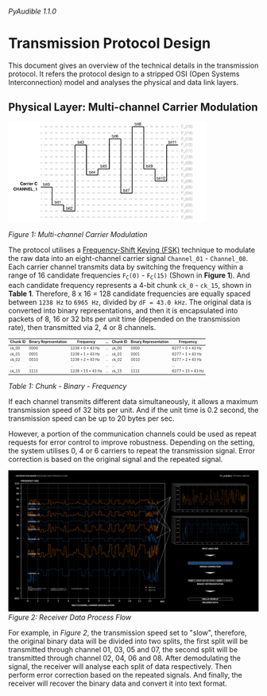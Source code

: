 ###### PyAudible 1.1.0
# Transmission Protocol Design
This document gives an overview of the technical details in the transmission protocol. It refers the protocol design to a stripped OSI (Open Systems Interconnection) model and analyses the physical and data link layers.  

## Physical Layer: Multi-channel Carrier Modulation

<img src="https://github.com/jasper-zheng/PyAudible/blob/main/documents/Graphics/multi-channel_carrier.png?raw=true" width="400">  

*Figure 1: Multi-channel Carrier Modulation*  

The protocol utilises a [Frequency-Shift Keying (FSK)](https://en.wikipedia.org/wiki/Frequency-shift_keying) technique to modulate the raw data into an eight-channel carrier signal `Channel_01` - `Channel_08`. Each carrier channel transmits data by switching the frequency within a range of 16 candidate frequencies <code>F<sub>C</sub>(0)</code> - <code>F<sub>C</sub>(15)</code> (Shown in **Figure 1**). And each candidate frequency represents a 4-bit chunk `ck_0` - `ck_15`, shown in **Table 1**. Therefore, 8 x 16 = 128 candidate frequencies are equally spaced between `1238 Hz` to `6965 Hz`, divided by `dF = 43.0 kHz`. The original data is converted into binary representations, and then it is encapsulated into packets of 8, 16 or 32 bits per unit time (depended on the transmission rate), then transmitted via 2, 4 or 8 channels.
<table style="font-size:7px">
    <thead>
        <tr>
            <th>Chunk ID</th>
            <th>Binary Representation</th>
            <th>Frequency</th>
            <th>...</th>
            <th>Chunk ID</th>
            <th>Binary Representation</th>
            <th>Frequency</th>
        </tr>
    </thead>
    <tbody>
        <tr>
            <td>ck_00</td>
            <td>0000</td>
            <td>1238 + 0 * 43 Hz</td>
            <td>...</td>
            <td>ck_00</td>
            <td>0000</td>
            <td>6277 + 0 * 43 Hz</td>
        </tr>
        <tr>
            <td>ck_01</td>
            <td>0001</td>
            <td>1238 + 1 * 43 Hz</td>
            <td>...</td>
            <td>ck_01</td>
            <td>0001</td>
            <td>6277 + 1 * 43 Hz</td>
        </tr>
        <tr>
            <td>ck_02</td>
            <td>0010</td>
            <td>1238 + 2 * 43 Hz</td>
            <td>...</td>
            <td>ck_02</td>
            <td>0010</td>
            <td>6277 + 2 * 43 Hz</td>
        </tr>
        <tr>
            <td>...</td>
            <td>...</td>
            <td>...</td>
            <td>...</td>
            <td>...</td>
            <td>...</td>
            <td>...</td>
        </tr>
        <tr>
            <td>ck_15</td>
            <td>1111</td>
            <td>1238 + 15 * 43 Hz</td>
            <td>...</td>
            <td>ck_15</td>
            <td>1111</td>
            <td>6277 + 15 * 43 Hz</td>
        </tr>
    </tbody>
</table>    

*Table 1: Chunk - Binary - Frequency*  

If each channel transmits different data simultaneously, it allows a maximum transmission speed of 32 bits per unit. And if the unit time is 0.2 second, the transmission speed can be up to 20 bytes per sec.   

However, a portion of the communication channels could be used as repeat requests for error control to improve robustness. Depending on the setting, the system utilises 0, 4 or 6 carriers to repeat the transmission signal. Error correction is based on the original signal and the repeated signal.   

![image](https://github.com/jasper-zheng/PyAudible/blob/main/documents/Graphics/infoboard-01.png?raw=true)   
*Figure 2: Receiver Data Process Flow*  

For example, in *Figure 2*, the transmission speed set to "slow", therefore, the original binary data will be divided into two splits, the first split will be transmitted through channel 01, 03, 05 and 07, the second split will be transmitted through channel 02, 04, 06 and 08. After demodulating the signal, the receiver will analyse each split of data respectively. Then perform error correction based on the repeated signals. And finally, the receiver will recover the binary data and convert it into text format.  
